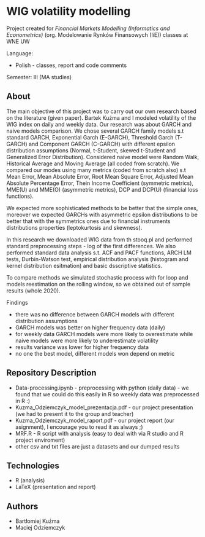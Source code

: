 # WIG volatility modelling
Project created for *Financial Markets Modelling (Informatics and Econometrics)* (org. Modelowanie Rynków Finansowych (IiE)) classes at WNE UW

Language:
 - Polish - classes, report and code comments

Semester: III (MA studies)

## About
The main objective of this project was to carry out our own research based on the literature (given paper). Bartek Kuźma and I modeled volatility of the WIG index on daily and weekly data. Our research was about GARCH and naive models comparison. We chose several GARCH family models s.t standard GARCH, Exponential Garch (E-GARCH), Threshold Garch (T-GARCH) and Component GARCH (C-GARCH) with different epsilon distribution assumptions (Normal, t-Student, skewed t-Student and Generalized Error Distribution). Considered naive model were Random Walk, Historical Average and Moving Average (all coded from scratch). We compared our modes using many metrics (coded from scratch also) s.t Mean Error, Mean Absolute Error, Root Mean Square Error, Adjusted Mean Absolute Percentage Error, Thein Income Coefficient (symmetric metrics), MME(U) and MME(O) (asymmetric metrics), DCP and DCP(U) (financial loss functions).

We expected more sophisticated methods to be better that the simple ones, moreover we expected GARCHs with asymmetric epsilon distributions to be better that with the symmetrics ones due to financial instruments distributions properties (leptokurtosis and skewness). 

In this research we downloaded WIG data from th stooq.pl and performed standard preprocessing steps - log of the first differences. We also performed standard data analysis s.t. ACF and PACF functions, ARCH LM tests, Durbin-Watson test, empirical distribution analysis (histogram and kernel distribution esitmation) and basic dsscriptive statistics.

To compare methods we simulated stochastic process with for loop and models reestimation on the rolling window, so we obtained out of sample results (whole 2020).

Findings
 - there was no difference between GARCH models with different distribution assumptions 
 - GARCH models was better on higher frequency data (daily) 
 - for weekly data GARCH models were more likely to overestimate while naive models were more likely to underestimate volatility
 - results variance was lower for higher frequency data
 - no one the best model, different models won depend on metric

## Repository Description
 - Data-processing.ipynb - preprocessing with python (daily data) - we found that we could do this easily in R so weekly data was preprocessed in R :)
 - Kuzma_Odziemczyk_model_prezentacja.pdf - our project presentation (we had to present it to the group and teacher)
 - Kuzma_Odziemczyk_model_raport.pdf - our project report (our asignment), I encourage you to read it as always ;)
 - MRF.R - R script with analysis (easy to deal with via R studio and R project enviroment)
 - other csv and txt files are just a datasets and our dumped results

## Technologies
 - R (analysis)
 - LaTeX (presentation and report)

## Authors
 - Bartłomiej Kuźma
 - Maciej Odziemczyk
